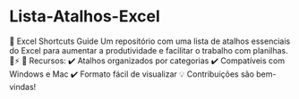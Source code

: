 # Lista-Atalhos-Excel
🚀 Excel Shortcuts Guide Um repositório com uma lista de atalhos essenciais do Excel para aumentar a produtividade e facilitar o trabalho com planilhas. 📝⚡  📌 Recursos: ✔️ Atalhos organizados por categorias ✔️ Compatíveis com Windows e Mac ✔️ Formato fácil de visualizar  💡 Contribuições são bem-vindas!
